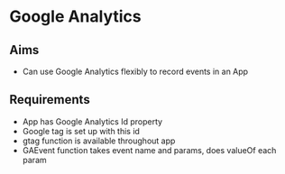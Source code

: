 Google Analytics
================

Aims
----

- Can use Google Analytics flexibly to record events in an App

Requirements
------------

- App has Google Analytics Id property
- Google tag is set up with this id
- gtag function is available throughout app
- GAEvent function takes event name and params, does valueOf each param
